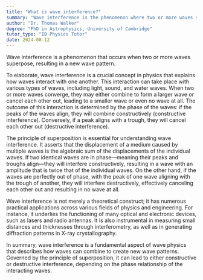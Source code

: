 ```yaml
---
title: "What is wave interference?"
summary: "Wave interference is the phenomenon where two or more waves superpose to result in a new wave pattern."
author: "Dr. Thomas Walker"
degree: "PhD in Astrophysics, University of Cambridge"
tutor_type: "IB Physics Tutor"
date: 2024-08-12
---
```


Wave interference is a phenomenon that occurs when two or more waves superpose, resulting in a new wave pattern.

To elaborate, wave interference is a crucial concept in physics that explains how waves interact with one another. This interaction can take place with various types of waves, including light, sound, and water waves. When two or more waves converge, they may either combine to form a larger wave or cancel each other out, leading to a smaller wave or even no wave at all. The outcome of this interaction is determined by the phase of the waves: if the peaks of the waves align, they will combine constructively (constructive interference). Conversely, if a peak aligns with a trough, they will cancel each other out (destructive interference).

The principle of superposition is essential for understanding wave interference. It asserts that the displacement of a medium caused by multiple waves is the algebraic sum of the displacements of the individual waves. If two identical waves are in phase—meaning their peaks and troughs align—they will interfere constructively, resulting in a wave with an amplitude that is twice that of the individual waves. On the other hand, if the waves are perfectly out of phase, with the peak of one wave aligning with the trough of another, they will interfere destructively, effectively canceling each other out and resulting in no wave at all.

Wave interference is not merely a theoretical construct; it has numerous practical applications across various fields of physics and engineering. For instance, it underlies the functioning of many optical and electronic devices, such as lasers and radio antennas. It is also instrumental in measuring small distances and thicknesses through interferometry, as well as in generating diffraction patterns in X-ray crystallography.

In summary, wave interference is a fundamental aspect of wave physics that describes how waves can combine to create new wave patterns. Governed by the principle of superposition, it can lead to either constructive or destructive interference, depending on the phase relationship of the interacting waves.
    